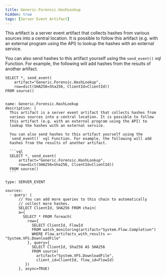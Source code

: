 ```yaml
---
title: Generic.Forensic.HashLookup
hidden: true
tags: [Server Event Artifact]
---
```


This artifact is a server event artifact that collects hashes from
various sources into a central location. It is possible to follow
this artifact (e.g. with an external program using the API) to
lookup the hashes with an external service.

You can also send hashes to this artifact yourself using the
`send_event()` vql Function. For example, the following will add
hashes from the results of another artifact.

```vql
SELECT *, send_event(
    artifact="Generic.Forensic.HashLookup",
    row=dict(SHA256=Sha256, ClientId=ClientId))
FROM source()
```


<pre><code class="language-yaml">
name: Generic.Forensic.HashLookup
description: |
  This artifact is a server event artifact that collects hashes from
  various sources into a central location. It is possible to follow
  this artifact (e.g. with an external program using the API) to
  lookup the hashes with an external service.

  You can also send hashes to this artifact yourself using the
  `send_event()` vql Function. For example, the following will add
  hashes from the results of another artifact.

  ```vql
  SELECT *, send_event(
      artifact="Generic.Forensic.HashLookup",
      row=dict(SHA256=Sha256, ClientId=ClientId))
  FROM source()
  ```

type: SERVER_EVENT

sources:
  - query: |
      // You can add more queries to this chain to automatically
      // collect more hashes.
      SELECT ClientId, SHA256 FROM chain(
      a={
        SELECT * FROM foreach(
          row={
            SELECT ClientId, FlowId
            FROM watch_monitoring(artifact="System.Flow.Completion")
            WHERE Flow.artifacts_with_results =~ "System.VFS.DownloadFile"
          }, query={
            SELECT ClientId, Sha256 AS SHA256
            FROM source(
              artifact="System.VFS.DownloadFile",
              client_id=ClientId, flow_id=FlowId)
         })
      }, async=TRUE)

</code></pre>

